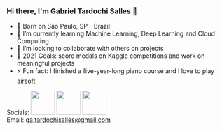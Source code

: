 ### Hi there, I'm Gabriel Tardochi Salles 👋

- 👶 Born on São Paulo, SP - Brazil
- 🌱 I’m currently learning Machine Learning, Deep Learning and Cloud Computing
- 👯 I’m looking to collaborate with others on projects
- 🥅 2021 Goals: score medals on Kaggle competitions and work on meaningful projects
- ⚡ Fun fact: I finished a five-year-long piano course and I love to play airsoft

Socials: [<img src="https://logodix.com/logo/79569.png" width="55" height="55">](http://www.linkedin.com/in/gabriel-tardochi-salles-a1653a193) 
[<img src="https://image.flaticon.com/icons/png/512/25/25231.png" width="55" height="55">](https://github.com/ga-tardochisalles) 
[<img src="https://cdn4.iconfinder.com/data/icons/social-media-circle-7/512/Medium_circle-512.png" width="55" height="55">](https://ga-tardochisalles.medium.com/)  
Email: ga.tardochisalles@gmail.com
